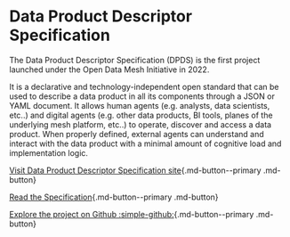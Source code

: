 # Data Product Descriptor Specification

The Data Product Descriptor Specification (DPDS) is the first project launched under the Open Data Mesh Initiative in 2022.

It is a declarative and technology-independent open standard that can be used to describe a data product in all its components through a JSON or YAML document. It allows human agents (e.g. analysts, data scientists, etc..) and digital agents (e.g. other data products, BI tools, planes of the underlying mesh platform, etc..) to operate, discover and access a data product. When properly defined, external agents can understand and interact with the data product with a minimal amount of cognitive load and implementation logic.

[Visit Data Product Descriptor Specification site](https://dpds.opendatamesh.org){.md-button--primary .md-button}

[Read the Specification](https://dpds.opendatamesh.org/resources/specifications/){.md-button--primary .md-button}

[Explore the project on Github :simple-github:](https://github.com/opendatamesh-initiative/odm-specification-dpdescriptor){.md-button--primary .md-button}